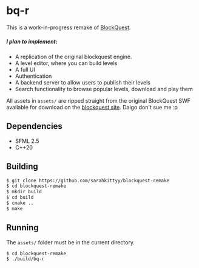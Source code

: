 # bq-r

This is a work-in-progress remake of [BlockQuest](http://www.blockquest.net/).

##### I plan to implement:
- A replication of the original blockquest engine.
- A level editor, where you can build levels
- A full UI
- Authentication
- A backend server to allow users to publish their levels
- Search functionality to browse popular levels, download and play them

All assets in `assets/` are ripped straight from the original BlockQuest SWF available for download on the [blockquest site](http://www.blockquest.net). Daigo don't sue me :p

## Dependencies

- SFML 2.5
- C++20

## Building

```bash
$ git clone https://github.com/sarahkittyy/blockquest-remake
$ cd blockquest-remake
$ mkdir build
$ cd build
$ cmake ..
$ make
```

## Running

The `assets/` folder must be in the current directory.

```bash
$ cd blockquest-remake
$ ./build/bq-r
```
